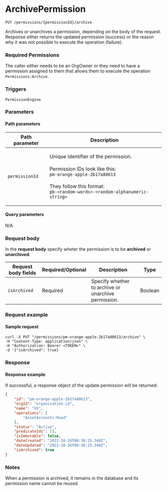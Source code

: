 # ArchivePermission

`PUT /permissions/{permissionId}/archive`

Archives or unarchives a permission, depending on the body of the request. Response either returns the updated permission (success) or the reason why it was not possible to execute the operation (failure).

### Required Permissions <a href="#scopes" id="scopes"></a>

The caller either needs to be an OrgOwner or they need to have a permission assigned to them that allows them to execute the operation `Permissions:Archive`.

### Triggers <a href="#triggers.1" id="triggers.1"></a>

`PermissionEngine`

### Parameters <a href="#parameters.1" id="parameters.1"></a>

#### Path parameters <a href="#path-parameters" id="path-parameters"></a>

| Path parameter | Description                                                                                                                                                                                                                           |
| -------------- | ------------------------------------------------------------------------------------------------------------------------------------------------------------------------------------------------------------------------------------- |
| `permissionId` | <p>Unique identifier of the permission.<br><br>Permission IDs look like this:<br><code>pm-orange-apple-2b17a80613</code><br><br>They follow this format:<br><code>pb-&#x3C;random-words>-&#x3C;random-alphanumeric-string></code></p> |

#### Query parameters <a href="#query-parameters" id="query-parameters"></a>

N/A

### Request body <a href="#request-body" id="request-body"></a>

In the **request body** specify wheter the permission is to be **archived** or **unarchived**.

| Request body fields | Required/Optional | Description                                         | Type    |
| ------------------- | ----------------- | --------------------------------------------------- | ------- |
| `isArchived`        | Required          | Specify whether to archive or unarchive permission. | Boolean |

### Request example <a href="#request-example.1" id="request-example.1"></a>

#### Sample request <a href="#sample-request" id="sample-request"></a>

```shell
curl -X PUT "/permissions/pm-orange-apple-2b17a80613/archive" \
-H "Content-Type: application/json" \
-H "Authorization: Bearer <TOKEN>" \
-d '{"isArchived": true}
```

### Response <a href="#response" id="response"></a>

#### Response example <a href="#response-example" id="response-example"></a>

If successful, a response object of the update permission will be returned:

```json
{
    "id": "pm-orange-apple-2b17a80613",
    "orgId": "organization-id",
    "name": "US",
    "operations": [
        "AssetAccounts:Read"
    ],
    "status": "Active",
    "predicateIds": [],
    "isImmutable": false,
    "dateCreated": "2022-10-26T08:30:25.348Z",
    "dateUpdated": "2022-10-26T08:30:25.348Z",
    "isArchived": true
}
```

### Notes <a href="#notes" id="notes"></a>

When a permission is archived, it remains in the database and its permission name cannot be reused.

